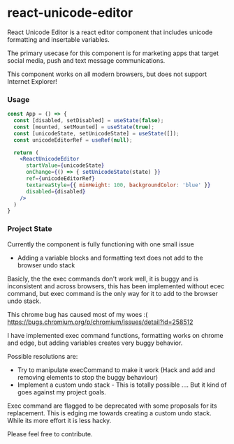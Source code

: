 # react-unicode-editor

React Unicode Editor is a react editor component that includes unicode formatting and insertable variables.

The primary usecase for this component is for marketing apps that target social media, push and text message communications.

This component works on all modern browsers, but does not support Internet Explorer!

### Usage

```jsx
const App = () => {
  const [disabled, setDisabled] = useState(false);
  const [mounted, setMounted] = useState(true);
  const [unicodeState, setUnicodeState] = useState([]);
  const unicodeEditorRef = useRef(null);

  return (
    <ReactUnicodeEditor
      startValue={unicodeState}
      onChange={() => { setUnicodeState(state) }}
      ref={unicodeEditorRef}
      textareaStyle={{ minHeight: 100, backgroundColor: 'blue' }}
      disabled={disabled}
    />
  )
}
```

### Project State

Currently the component is fully functioning with one small issue

- Adding a variable blocks and formatting text does not add to the browser undo stack

Basicly, the the exec commands don't work well, it is buggy and is inconsistent and across browsers, this has been implemented without ecec command, but exec command is the only way for it to add to the browser undo stack.

This chrome bug has caused most of my woes :( https://bugs.chromium.org/p/chromium/issues/detail?id=258512

I have implemented exec command functions, formatting works on chrome and edge, but adding variables creates very buggy behavior.

Possible resolutions are:

- Try to manipulate execCommand to make it work (Hack and add and removing elements to stop the buggy behaviour)
- Implement a custom undo stack - This is totally possible .... But it kind of goes against my project goals.

Exec command are flagged to be deprecated with some proposals for its replacement. This is edging me towards creating a custom undo stack. While its more effort it is less hacky.

Please feel free to contribute.